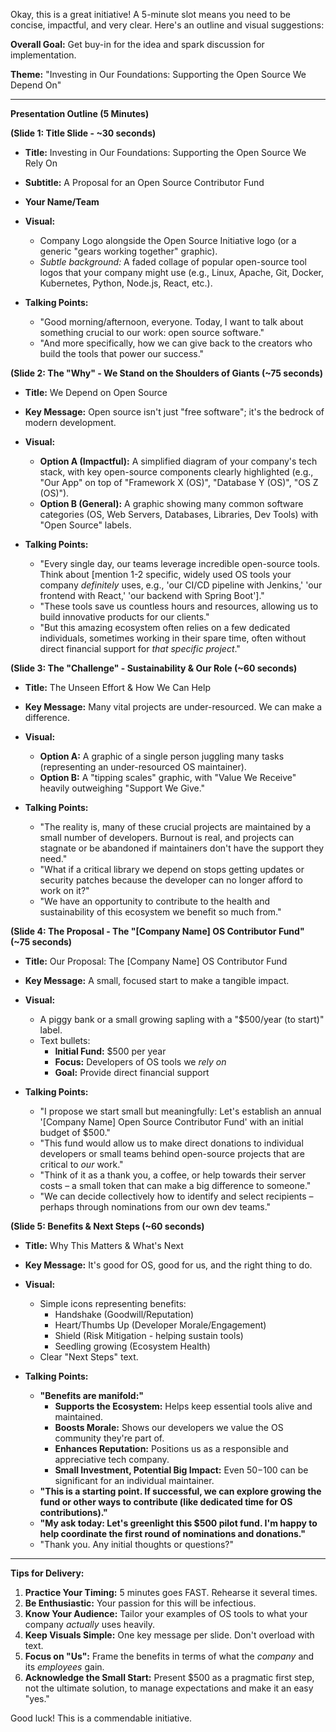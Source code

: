 Okay, this is a great initiative! A 5-minute slot means you need to be concise, impactful, and very clear. Here's an outline and visual suggestions:

**Overall Goal:** Get buy-in for the idea and spark discussion for implementation.

**Theme:** "Investing in Our Foundations: Supporting the Open Source We Depend On"

---

**Presentation Outline (5 Minutes)**

**(Slide 1: Title Slide - ~30 seconds)**

*   **Title:** Investing in Our Foundations: Supporting the Open Source We Rely On
*   **Subtitle:** A Proposal for an Open Source Contributor Fund
*   **Your Name/Team**
*   **Visual:**
    *   Company Logo alongside the Open Source Initiative logo (or a generic "gears working together" graphic).
    *   *Subtle background:* A faded collage of popular open-source tool logos that your company might use (e.g., Linux, Apache, Git, Docker, Kubernetes, Python, Node.js, React, etc.).

*   **Talking Points:**
    *   "Good morning/afternoon, everyone. Today, I want to talk about something crucial to our work: open source software."
    *   "And more specifically, how we can give back to the creators who build the tools that power our success."

**(Slide 2: The "Why" - We Stand on the Shoulders of Giants (~75 seconds)**

*   **Title:** We Depend on Open Source
*   **Key Message:** Open source isn't just "free software"; it's the bedrock of modern development.
*   **Visual:**
    *   **Option A (Impactful):** A simplified diagram of your company's tech stack, with key open-source components clearly highlighted (e.g., "Our App" on top of "Framework X (OS)", "Database Y (OS)", "OS Z (OS)").
    *   **Option B (General):** A graphic showing many common software categories (OS, Web Servers, Databases, Libraries, Dev Tools) with "Open Source" labels.

*   **Talking Points:**
    *   "Every single day, our teams leverage incredible open-source tools. Think about [mention 1-2 specific, widely used OS tools your company *definitely* uses, e.g., 'our CI/CD pipeline with Jenkins,' 'our frontend with React,' 'our backend with Spring Boot']."
    *   "These tools save us countless hours and resources, allowing us to build innovative products for our clients."
    *   "But this amazing ecosystem often relies on a few dedicated individuals, sometimes working in their spare time, often without direct financial support for *that specific project*."

**(Slide 3: The "Challenge" - Sustainability & Our Role (~60 seconds)**

*   **Title:** The Unseen Effort & How We Can Help
*   **Key Message:** Many vital projects are under-resourced. We can make a difference.
*   **Visual:**
    *   **Option A:** A graphic of a single person juggling many tasks (representing an under-resourced OS maintainer).
    *   **Option B:** A "tipping scales" graphic, with "Value We Receive" heavily outweighing "Support We Give."

*   **Talking Points:**
    *   "The reality is, many of these crucial projects are maintained by a small number of developers. Burnout is real, and projects can stagnate or be abandoned if maintainers don't have the support they need."
    *   "What if a critical library we depend on stops getting updates or security patches because the developer can no longer afford to work on it?"
    *   "We have an opportunity to contribute to the health and sustainability of this ecosystem we benefit so much from."

**(Slide 4: The Proposal - The "[Company Name] OS Contributor Fund" (~75 seconds)**

*   **Title:** Our Proposal: The [Company Name] OS Contributor Fund
*   **Key Message:** A small, focused start to make a tangible impact.
*   **Visual:**
    *   A piggy bank or a small growing sapling with a "$500/year (to start)" label.
    *   Text bullets:
        *   **Initial Fund:** $500 per year
        *   **Focus:** Developers of OS tools we *rely on*
        *   **Goal:** Provide direct financial support

*   **Talking Points:**
    *   "I propose we start small but meaningfully: Let's establish an annual '[Company Name] Open Source Contributor Fund' with an initial budget of $500."
    *   "This fund would allow us to make direct donations to individual developers or small teams behind open-source projects that are critical to *our* work."
    *   "Think of it as a thank you, a coffee, or help towards their server costs – a small token that can make a big difference to someone."
    *   "We can decide collectively how to identify and select recipients – perhaps through nominations from our own dev teams."

**(Slide 5: Benefits & Next Steps (~60 seconds)**

*   **Title:** Why This Matters & What's Next
*   **Key Message:** It's good for OS, good for us, and the right thing to do.
*   **Visual:**
    *   Simple icons representing benefits:
        *   Handshake (Goodwill/Reputation)
        *   Heart/Thumbs Up (Developer Morale/Engagement)
        *   Shield (Risk Mitigation - helping sustain tools)
        *   Seedling growing (Ecosystem Health)
    *   Clear "Next Steps" text.

*   **Talking Points:**
    *   **"Benefits are manifold:"**
        *   **Supports the Ecosystem:** Helps keep essential tools alive and maintained.
        *   **Boosts Morale:** Shows our developers we value the OS community they're part of.
        *   **Enhances Reputation:** Positions us as a responsible and appreciative tech company.
        *   **Small Investment, Potential Big Impact:** Even $50-$100 can be significant for an individual maintainer.
    *   **"This is a starting point. If successful, we can explore growing the fund or other ways to contribute (like dedicated time for OS contributions)."**
    *   **"My ask today: Let's greenlight this $500 pilot fund. I'm happy to help coordinate the first round of nominations and donations."**
    *   "Thank you. Any initial thoughts or questions?"

---

**Tips for Delivery:**

1.  **Practice Your Timing:** 5 minutes goes FAST. Rehearse it several times.
2.  **Be Enthusiastic:** Your passion for this will be infectious.
3.  **Know Your Audience:** Tailor your examples of OS tools to what your company *actually* uses heavily.
4.  **Keep Visuals Simple:** One key message per slide. Don't overload with text.
5.  **Focus on "Us":** Frame the benefits in terms of what the *company* and its *employees* gain.
6.  **Acknowledge the Small Start:** Present $500 as a pragmatic first step, not the ultimate solution, to manage expectations and make it an easy "yes."

Good luck! This is a commendable initiative.
